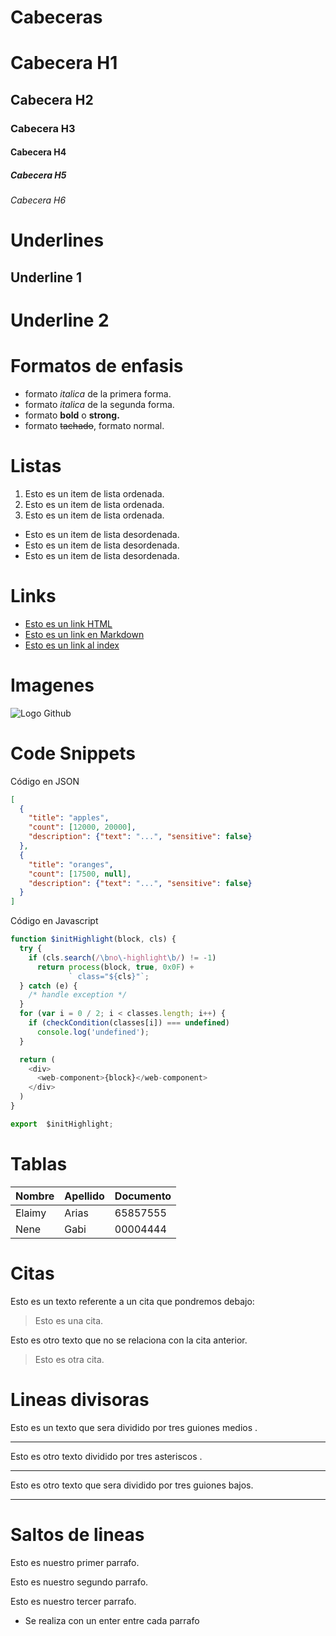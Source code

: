 # Cabeceras

# Cabecera H1

## Cabecera H2

### Cabecera H3

#### Cabecera H4

##### Cabecera H5

###### Cabecera H6

# Underlines

## Underline 1

# Underline 2

# Formatos de enfasis

- formato _italica_ de la primera forma.
- formato _italica_ de la segunda forma.
- formato **bold** o **strong.**
- formato ~~tachado~~, formato normal.

# Listas

1. Esto es un item de lista ordenada.
2. Esto es un item de lista ordenada.
3. Esto es un item de lista ordenada.

- Esto es un item de lista desordenada.
- Esto es un item de lista desordenada.
- Esto es un item de lista desordenada.

# Links

- <a href="http://www.google.com">Esto es un link HTML</a>
- [Esto es un link en Markdown](http://www.google.com)
- [Esto es un link al index](index.html)

# Imagenes

![Logo Github](https://www.sferalabs.cc/wp-content/uploads/github-logo.png)

# Code Snippets

Código en JSON

```JSON
[
  {
    "title": "apples",
    "count": [12000, 20000],
    "description": {"text": "...", "sensitive": false}
  },
  {
    "title": "oranges",
    "count": [17500, null],
    "description": {"text": "...", "sensitive": false}
  }
]
```

Código en Javascript

```Javascript
function $initHighlight(block, cls) {
  try {
    if (cls.search(/\bno\-highlight\b/) != -1)
      return process(block, true, 0x0F) +
             ` class="${cls}"`;
  } catch (e) {
    /* handle exception */
  }
  for (var i = 0 / 2; i < classes.length; i++) {
    if (checkCondition(classes[i]) === undefined)
      console.log('undefined');
  }

  return (
    <div>
      <web-component>{block}</web-component>
    </div>
  )
}

export  $initHighlight;
```

# Tablas

| Nombre | Apellido | Documento |
| ------ | -------- | --------- |
| Elaimy | Arias    | 65857555  |
| Nene   | Gabi     | 00004444  |

# Citas

Esto es un texto referente a un cita que pondremos debajo:

> Esto es una cita.

Esto es otro texto que no se relaciona con la cita anterior.

> Esto es otra cita.

# Lineas divisoras

Esto es un texto que sera dividido por tres guiones medios .

---

Esto es otro texto dividido por tres asteriscos .

---

Esto es otro texto que sera dividido por tres guiones bajos.

---

# Saltos de lineas

Esto es nuestro primer parrafo.

Esto es nuestro segundo parrafo.

Esto es nuestro tercer parrafo.

- Se realiza con un enter entre cada parrafo
